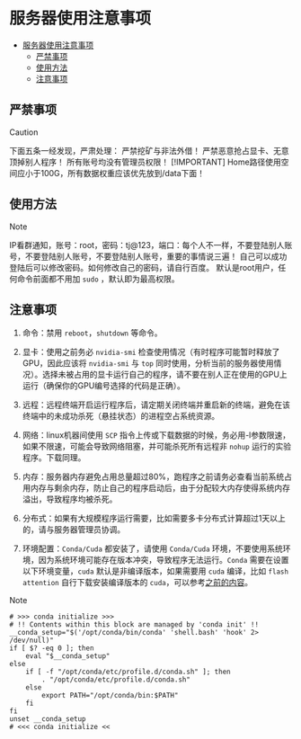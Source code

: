 # 服务器使用注意事项

- [服务器使用注意事项](#服务器使用注意事项)
  - [严禁事项](#严禁事项)
  - [使用方法](#使用方法)
  - [注意事项](#注意事项)

## 严禁事项

> [!CAUTION]
> 下面五条一经发现，严肃处理：
> 严禁挖矿与非法外借！
> 严禁恶意抢占显卡、无意顶掉别人程序！
> 所有账号均没有管理员权限！
> [!IMPORTANT]
> Home路径使用空间应小于100G，所有数据权重应该优先放到/data下面！
<!-- > > 如果显存小于24G，请使用4090-24G服务器，不要占用L40资源！ -->

## 使用方法

> [!NOTE]  
> IP看群通知，账号：root，密码：tj@123，端口：每个人不一样，不要登陆别人账号，不要登陆别人账号，不要登陆别人账号，重要的事情说三遍！
> 自己可以成功登陆后可以修改密码。如何修改自己的密码，请自行百度。
> 默认是root用户，任何命令前面都不用加 `sudo` ，默认即为最高权限。

## 注意事项

1. 命令：禁用 `reboot`，`shutdown` 等命令。

2. 显卡：使用之前务必 `nvidia-smi` 检查使用情况（有时程序可能暂时释放了GPU，因此应该将 `nvidia-smi` 与 `top` 同时使用，分析当前的服务器使用情况）。选择未被占用的显卡运行自己的程序，请不要在别人正在使用的GPU上运行（确保你的GPU编号选择的代码是正确）。

3. 远程：远程终端开启运行程序后，请定期关闭终端并重启新的终端，避免在该终端中的未成功杀死（悬挂状态）的进程空占系统资源。

4. 网络：linux机器间使用 `SCP` 指令上传或下载数据的时候，务必用-l参数限速，如果不限速，可能会导致网络阻塞，并可能杀死所有远程非 `nohup` 运行的实验程序。下载同理。

5. 内存：服务器内存避免占用总量超过80%，跑程序之前请务必查看当前系统占用内存与剩余内存，防止自己的程序启动后，由于分配较大内存使得系统内存溢出，导致程序均被杀死。

6. 分布式：如果有大规模程序运行需要，比如需要多卡分布式计算超过1天以上的，请与服务器管理员协调。

7. 环境配置：`Conda/Cuda` 都安装了，请使用 `Conda/Cuda` 环境，不要使用系统环境，因为系统环境可能存在版本冲突，导致程序无法运行。`Conda` 需要在设置以下环境变量，`cuda` 默认是非编译版本，如果需要用 `cuda` 编译，比如 `flash attention` 自行下载安装编译版本的 `cuda`，可以参考[之前的内容](./conda%2Bcuda环境配置.md)。

> [!NOTE] 
> ```shell
> # >>> conda initialize >>>
> # !! Contents within this block are managed by 'conda init' !!
> __conda_setup="$('/opt/conda/bin/conda' 'shell.bash' 'hook' 2> /dev/null)"
> if [ $? -eq 0 ]; then
>     eval "$__conda_setup"
> else
>     if [ -f "/opt/conda/etc/profile.d/conda.sh" ]; then
>         . "/opt/conda/etc/profile.d/conda.sh"
>     else
>         export PATH="/opt/conda/bin:$PATH"
>     fi
> fi
> unset __conda_setup
> # <<< conda initialize <<
> ```

